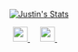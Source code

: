 <p align="center">
    <a href="https://github.com/JustinBarnard1/">
   <img src="https://github-readme-stats.vercel.app/api?username=justinbarnard1&show_icons=true&bg_color=rgba(255,255,255,1)" alt="Justin's Stats" >
      </a>
 </p>
<p align="center">
  <a href="https://justinbarnard1.github.io/">
    <img src="https://static.thenounproject.com/png/156843-200.png" width="26px">
  </a>
  &emsp;
   <a href="https://www.linkedin.com/in/justin-barnard-267b5a1b9/">
    <img src="https://img.icons8.com/ios-filled/256/000000/linkedin.svg" width="26px"/>
  </a>
  &emsp;
  </p>
  <p align="center>
    <img src="https://github.com/JustinBarnard1/icons.png" alt="Languages" >
    </p>

<!--
**JustinBarnard1/JustinBarnard1** is a ✨ _special_ ✨ repository because its `README.md` (this file) appears on your GitHub profile.

Here are some ideas to get you started:

- 🔭 I’m currently working on ...
- 🌱 I’m currently learning ...
- 👯 I’m looking to collaborate on ...
- 🤔 I’m looking for help with ...
- 💬 Ask me about ...
- 📫 How to reach me: ...
- 😄 Pronouns: ...
- ⚡ Fun fact: ...
-->

